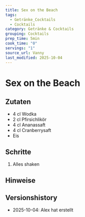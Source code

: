 ```yaml
---
title: Sex on the Beach
tags:
  - Getränke_Cocktails
  - Cocktails
category: Getränke & Cocktails
grouping: Cocktails
prep_time: 5min
cook_time: "0"
servings: "1"
source_url: Vanny
last_modified: 2025-10-04
---
```

# Sex on the Beach

## Zutaten
- 4 cl Wodka
- 2 cl Pfirsichlikör
- 4 cl Ananassaft
- 4 cl Cranberrysaft
- Eis

## Schritte
1. Alles shaken

## Hinweise
  
## Versionshistory
- 2025-10-04: Alex hat erstellt

  

<!-- Ende der Vorlage -->
<!-- MARKER FOR MAPPER SCRIPT -->